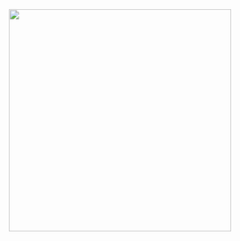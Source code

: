 <div id="header" align="center">
  <img src="https://media.giphy.com/media/13HgwGsXF0aiGY/giphy.gif" width="400"/>
</div>
